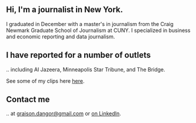 ## Hi, I'm a journalist in New York.

I graduated in December with a master's in journalism from the Craig Newmark Graduate School of Journalism at CUNY. I specialized in business and economic reporting and data journalism.

## I have reported for a number of outlets
.. including Al Jazeera, Minneapolis Star Tribune, and The Bridge.

See some of my clips here [here](https://graisondangor.github.io/clips).

## Contact me
.. at <graison.dangor@gmail.com> or [on LinkedIn](https://linkedin.com/in/graisondangor).
